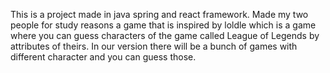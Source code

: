 This is a project made in java spring and react framework. Made my two people for study reasons a game that is inspired by loldle which is a game where you can guess characters of the game called League of Legends by attributes of theirs. In our version there will be a bunch of games with different character and you can guess those.
